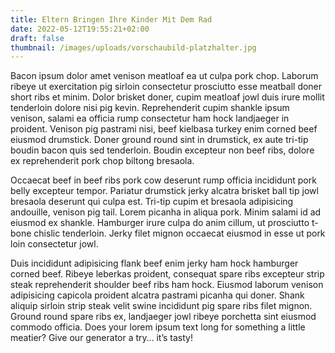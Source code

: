 ```yaml
---
title: Eltern Bringen Ihre Kinder Mit Dem Rad
date: 2022-05-12T19:55:21+02:00
draft: false
thumbnail: /images/uploads/vorschaubild-platzhalter.jpg
---
```


Bacon ipsum dolor amet venison meatloaf ea ut culpa pork chop. Laborum ribeye ut exercitation pig sirloin consectetur prosciutto esse meatball doner short ribs et minim. Dolor brisket doner, cupim meatloaf jowl duis irure mollit tenderloin dolore nisi pig kevin. Reprehenderit cupim shankle ipsum venison, salami ea officia rump consectetur ham hock landjaeger in proident. Venison pig pastrami nisi, beef kielbasa turkey enim corned beef eiusmod drumstick. Doner ground round sint in drumstick, ex aute tri-tip boudin bacon quis sed tenderloin. Boudin excepteur non beef ribs, dolore ex reprehenderit pork chop biltong bresaola.

Occaecat beef in beef ribs pork cow deserunt rump officia incididunt pork belly excepteur tempor. Pariatur drumstick jerky alcatra brisket ball tip jowl bresaola deserunt qui culpa est. Tri-tip cupim et bresaola adipisicing andouille, venison pig tail. Lorem picanha in aliqua pork. Minim salami id ad eiusmod ex shankle. Hamburger irure culpa do anim cillum, ut prosciutto t-bone chislic tenderloin. Jerky filet mignon occaecat eiusmod in esse ut pork loin consectetur jowl.

Duis incididunt adipisicing flank beef enim jerky ham hock hamburger corned beef. Ribeye leberkas proident, consequat spare ribs excepteur strip steak reprehenderit shoulder beef ribs ham hock. Eiusmod laborum venison adipisicing capicola proident alcatra pastrami picanha qui doner. Shank aliquip sirloin strip steak velit swine incididunt pig spare ribs filet mignon. Ground round spare ribs ex, landjaeger jowl ribeye porchetta sint eiusmod commodo officia.
Does your lorem ipsum text long for something a little meatier? Give our generator a try… it’s tasty!